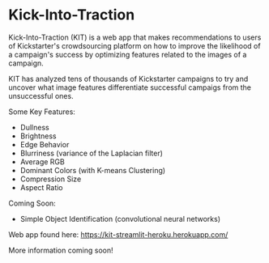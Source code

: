 # Kick-Into-Traction

Kick-Into-Traction (KIT) is a web app that makes recommendations to users of Kickstarter's crowdsourcing platform on how to improve the likelihood of a campaign's success by optimizing features related to the images of a campaign.

KIT has analyzed tens of thousands of Kickstarter campaigns to try and uncover what image features differentiate successful campaigs from the unsuccessful ones. 

Some Key Features:

* Dullness
* Brightness
* Edge Behavior
* Blurriness (variance of the Laplacian filter)
* Average RGB 
* Dominant Colors (with K-means Clustering)
* Compression Size
* Aspect Ratio


Coming Soon:

* Simple Object Identification (convolutional neural networks)


Web app found here:
https://kit-streamlit-heroku.herokuapp.com/

More information coming soon!
